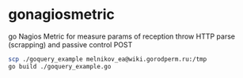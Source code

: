 
# gonagiosmetric 


go Nagios Metric for measure params of reception throw HTTP parse (scrapping) and passive control POST

```bash
scp ./goquery_example melnikov_ea@wiki.gorodperm.ru:/tmp
go build ./goquery_example.go
```
